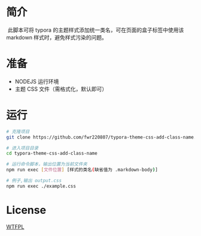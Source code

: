 # 简介

​	此脚本可将 typora 的主题样式添加统一类名，可在页面的盒子标签中使用该 markdown 样式时，避免样式污染的问题。

# 准备

- NODEJS 运行环境
- 主题 CSS 文件（需格式化，默认即可）

# 运行

```bash
# 克隆项目
git clone https://github.com/fwr220807/typora-theme-css-add-class-name.git

# 进入项目目录
cd typora-theme-css-add-class-name

# 运行命令脚本，输出位置为当前文件夹
npm run exec [文件位置] [样式的类名(缺省值为 .markdown-body)]

# 例子,输出 output.css
npm run exec ./example.css
```

# License

[WTFPL](https://github.com/fwr220807/typora-theme-css-add-class-name/blob/main/LICENSE)
